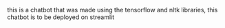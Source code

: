 this is a chatbot that was made using the tensorflow and nltk libraries, this chatbot is to be deployed on streamlit
